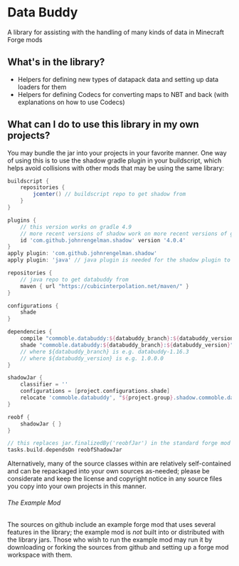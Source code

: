 # Data Buddy

A library for assisting with the handling of many kinds of data in Minecraft Forge mods

## What's in the library?
- Helpers for defining new types of datapack data and setting up data loaders for them
- Helpers for defining Codecs for converting maps to NBT and back (with explanations on how to use Codecs)

## What can I do to use this library in my own projects?

You may bundle the jar into your projects in your favorite manner. One way of using this is to use the shadow gradle plugin in your buildscript, which helps avoid collisions with other mods that may be using the same library:

```groovy
buildscript {
	repositories {
		jcenter() // buildscript repo to get shadow from
	}
}

plugins {
	// this version works on gradle 4.9
	// more recent versions of shadow work on more recent versions of gradle
	id 'com.github.johnrengelman.shadow' version '4.0.4'
}
apply plugin: 'com.github.johnrengelman.shadow'
apply plugin: 'java' // java plugin is needed for the shadow plugin to work

repositories {
	// java repo to get databuddy from
	maven { url "https://cubicinterpolation.net/maven/" }
}

configurations {
	shade
}

dependencies {
	compile "commoble.databuddy:${databuddy_branch}:${databuddy_version}"
	shade "commoble.databuddy:${databuddy_branch}:${databuddy_version}"
	// where ${databuddy_branch} is e.g. databuddy-1.16.3
	// where ${databuddy_version} is e.g. 1.0.0.0
}

shadowJar {
	classifier = ''
	configurations = [project.configurations.shade]
	relocate 'commoble.databuddy', "${project.group}.shadow.commoble.databuddy"
}

reobf {
    shadowJar { }
}

// this replaces jar.finalizedBy('reobfJar') in the standard forge mod buildscript
tasks.build.dependsOn reobfShadowJar
```

Alternatively, many of the source classes within are relatively self-contained and can be repackaged into your own sources as-needed; please be considerate and keep the license and copyright notice in any source files you copy into your own projects in this manner.

###### The Example Mod

The sources on github include an example forge mod that uses several features in the library; the example mod is *not* built into or distributed with the library jars. Those who wish to run the example mod may run it by downloading or forking the sources from github and setting up a forge mod workspace with them.